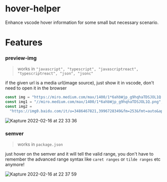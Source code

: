 # hover-helper

Enhance vscode hover information for some small but necessary scenario.

# Features

### preview-img
> works in `"javascript", "typescript", "javascriptreact", "typescriptreact", "json", "jsonc"`

if the given url is a media url(image source), just show it in vscode, don't need to open it in the browser

```js
const img = "https://miro.medium.com/max/1400/1*6ahbWjp_g9hqhaTDSJOL1Q.png"; // whole url
const img1 = "//miro.medium.com/max/1400/1*6ahbWjp_g9hqhaTDSJOL1Q.png"; // omit protocol, pretend it's https by default
const img2 =
  "https://img0.baidu.com/it/u=3486467821,3996728349&fm=253&fmt=auto&app=138&f=JPEG?w=500&h=500"; // infer from response header
```


![Kapture 2022-02-16 at 22 33 36](https://user-images.githubusercontent.com/49113249/154286829-e84ab93c-cb84-4d2e-9705-43413d84d660.gif)


### semver
> works in `package.json`

just hover on the semver and it will tell the valid range, you don't have to remember the advanced range syntax like `caret ranges` or `tilde ranges` etc anymore!


![Kapture 2022-02-16 at 22 37 59](https://user-images.githubusercontent.com/49113249/154287274-a648b0cd-3bb3-4b10-b1d7-d923ab747439.gif)
